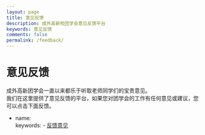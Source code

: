 ```yaml
---
layout: page
title: 意见反馈
description: 成外高新校团学会意见反馈平台
keywords: 意见反馈
comments: false
permalink: /feedback/
---
```


# 意见反馈
成外高新团学会一直以来都乐于听取老师同学们的宝贵意见。  
我们在这里提供了意见反馈的平台，如果您对团学会的工作有任何意见或建议，您可以点击下面反馈。
- name:  
  keywords:
      - [反馈意见](https://docs.qq.com/form/page/DVFBpcVZvaFRSa3NX?_w_tencentdocx_form=1)


<!--meta http-equiv="refresh" content="10;url= https://docs.qq.com/form/page/DVFBpcVZvaFRSa3NX?_w_tencentdocx_form=1 ">
<script language="javascript"> location.replace(" https://docs.qq.com/form/page/DVFBpcVZvaFRSa3NX?_w_tencentdocx_form=1 ") </script-->